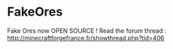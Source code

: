 FakeOres
================================

Fake Ores now OPEN SOURCE !
Read the forum thread : http://minecraftforgefrance.fr/showthread.php?tid=406
